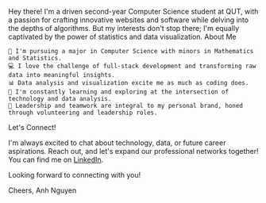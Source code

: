Hey there! I'm a driven second-year Computer Science student at QUT, with a passion for crafting innovative websites and software while delving into the depths of algorithms. But my interests don't stop there; I'm equally captivated by the power of statistics and data visualization.
About Me

    🚀 I'm pursuing a major in Computer Science with minors in Mathematics and Statistics.
    💻 I love the challenge of full-stack development and transforming raw data into meaningful insights.
    📊 Data analysis and visualization excite me as much as coding does.
    🌱 I'm constantly learning and exploring at the intersection of technology and data analysis.
    🤝 Leadership and teamwork are integral to my personal brand, honed through volunteering and leadership roles.

Let's Connect!

I'm always excited to chat about technology, data, or future career aspirations. Reach out, and let's expand our professional networks together! You can find me on [LinkedIn](https://www.linkedin.com/in/anh-nguyen76/).

Looking forward to connecting with you!

Cheers,
Anh Nguyen
